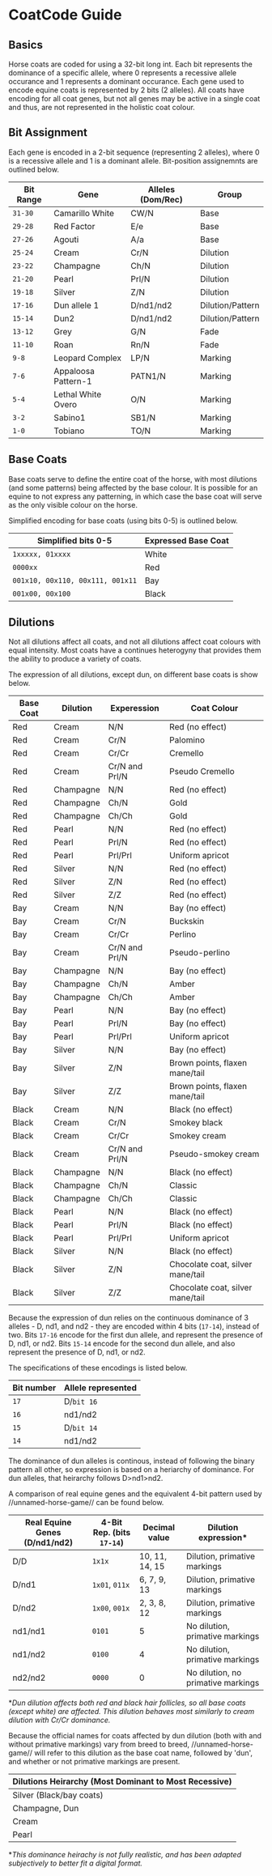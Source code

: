 # CoatCode Guide

## Basics

Horse coats are coded for using a 32-bit long int. Each bit represents the dominance of a specific allele, where 0 represents a recessive allele occurance and 1 represents a dominant occurance. Each gene used to encode equine coats is represented by 2 bits (2 alleles). All coats have encoding for all coat genes, but not all genes may be active in a single coat and thus, are not represented in the holistic coat colour.

## Bit Assignment

Each gene is encoded in a 2-bit sequence (representing 2 alleles), where 0 is a recessive allele and 1 is a dominant allele. Bit-position assignemnts are outlined below.

| Bit Range   | Gene                | Alleles (Dom/Rec)  | Group            |
|-------------|---------------------|--------------------|------------------|
| `31-30`     | Camarillo White     | CW/N               | Base             |
| `29-28`     | Red Factor          | E/e                | Base             |
| `27-26`     | Agouti              | A/a                | Base             |
| `25-24`     | Cream               | Cr/N               | Dilution         |
| `23-22`     | Champagne           | Ch/N               | Dilution         |
| `21-20`     | Pearl               | Prl/N              | Dilution         |
| `19-18`     | Silver              | Z/N                | Dilution         |
| `17-16`     | Dun allele 1        | D/nd1/nd2          | Dilution/Pattern |
| `15-14`     | Dun2                | D/nd1/nd2          | Dilution/Pattern |
| `13-12`     | Grey                | G/N                | Fade             |
| `11-10`     | Roan                | Rn/N               | Fade             |
| `9-8  `     | Leopard Complex     | LP/N               | Marking          |
| `7-6  `     | Appaloosa Pattern-1 | PATN1/N            | Marking          |
| `5-4  `     | Lethal White Overo  | O/N                | Marking          |
| `3-2  `     | Sabino1             | SB1/N              | Marking          |
| `1-0  `     | Tobiano             | TO/N               | Marking          |


## Base Coats

Base coats serve to define the entire coat of the horse, with most dilutions (and some patterns) being affected by the base colour. It is possible for an equine to not express any patterning, in which case the base coat will serve as the only visible colour on the horse.

Simplified encoding for base coats (using bits 0-5) is outlined below.

| Simplified bits 0-5 | Expressed Base Coat |
|---------------------|---------------------|
| `1xxxxx, 01xxxx`      | White |
| `0000xx` | Red |
| `001x10, 00x110, 00x111, 001x11` | Bay |
| `001x00, 00x100` | Black |

## Dilutions

Not all dilutions affect all coats, and not all dilutions affect coat colours with equal intensity. Most coats have a continues heterogyny that provides them the ability to produce a variety of coats.

The expression of all dilutions, except dun, on different base coats is show below.

| Base Coat | Dilution  | Experession    | Coat Colour                      |
|-----------|-----------|----------------|----------------------------------|
| Red       | Cream     | N/N            | Red (no effect)                  |
| Red       | Cream     | Cr/N           | Palomino                         |
| Red       | Cream     | Cr/Cr          | Cremello                         |
| Red       | Cream     | Cr/N and Prl/N | Pseudo Cremello                  |
| Red       | Champagne | N/N            | Red (no effect)                  |
| Red       | Champagne | Ch/N           | Gold                             |
| Red       | Champagne | Ch/Ch          | Gold                             |
| Red       | Pearl     | N/N            | Red (no effect)                  |
| Red       | Pearl     | Prl/N          | Red (no effect)                  |
| Red       | Pearl     | Prl/Prl        | Uniform apricot                  |
| Red       | Silver    | N/N            | Red (no effect)                  |
| Red       | Silver    | Z/N            | Red (no effect)                  |
| Red       | Silver    | Z/Z            | Red (no effect)                  |
| Bay       | Cream     | N/N            | Bay (no effect)                  |
| Bay       | Cream     | Cr/N           | Buckskin                         |
| Bay       | Cream     | Cr/Cr          | Perlino                          |
| Bay       | Cream     | Cr/N and Prl/N | Pseudo-perlino                   |
| Bay       | Champagne | N/N            | Bay (no effect)                  |
| Bay       | Champagne | Ch/N           | Amber                            |
| Bay       | Champagne | Ch/Ch          | Amber                            |
| Bay       | Pearl     | N/N            | Bay (no effect)                  |
| Bay       | Pearl     | Prl/N          | Bay (no effect)                  |
| Bay       | Pearl     | Prl/Prl        | Uniform apricot                  |
| Bay       | Silver    | N/N            | Bay (no effect)                  |
| Bay       | Silver    | Z/N            | Brown points, flaxen mane/tail   |
| Bay       | Silver    | Z/Z            | Brown points, flaxen mane/tail   |
| Black     | Cream     | N/N            | Black (no effect)                |
| Black     | Cream     | Cr/N           | Smokey black                     |
| Black     | Cream     | Cr/Cr          | Smokey cream                     |
| Black     | Cream     | Cr/N and Prl/N | Pseudo-smokey cream              |
| Black     | Champagne | N/N            | Black (no effect)                |
| Black     | Champagne | Ch/N           | Classic                          |
| Black     | Champagne | Ch/Ch          | Classic                          |
| Black     | Pearl     | N/N            | Black (no effect)                |
| Black     | Pearl     | Prl/N          | Black (no effect)                |
| Black     | Pearl     | Prl/Prl        | Uniform apricot                  |
| Black     | Silver    | N/N            | Black (no effect)                |
| Black     | Silver    | Z/N            | Chocolate coat, silver mane/tail |
| Black     | Silver    | Z/Z            | Chocolate coat, silver mane/tail |

Because the expression of dun relies on the continuous dominance of 3 alleles - D, nd1, and nd2 - they are encoded within 4 bits (`17-14`), instead of two. Bits `17-16` encode for the first dun allele, and represent the presence of D, nd1, or nd2. Bits `15-14` encode for the second dun allele, and also represent the presence of D, nd1, or nd2.

The specifications of these encodings is listed below.

| Bit number | Allele represented |
|------------|--------------------|
| `17`       | D/`bit 16`         |
| `16`       | nd1/nd2            |
| `15`       | D/`bit 14`         |
| `14`       | nd1/nd2            |

The dominance of dun alleles is continous, instead of following the binary pattern all other, so expression is based on a heriarchy of dominance. For dun alleles, that heirarchy follows D>nd1>nd2.

A comparison of real equine genes and the equivalent 4-bit pattern used by //unnamed-horse-game// can be found below.

| Real Equine Genes  (D/nd1/nd2) | 4-Bit Rep. (bits `17-14`)     | Decimal value  | Dilution expression*               |
|--------------------------------|-------------------------------|----------------|------------------------------------|
| D/D                            | `1x1x`                        | 10, 11, 14, 15 | Dilution, primative markings       |
| D/nd1                          | `1x01`, `011x`                | 6, 7, 9, 13    | Dilution, primative markings       |
| D/nd2                          | `1x00`, `001x`                | 2, 3, 8, 12    | Dilution, primative markings       |
| nd1/nd1                        | `0101`                        | 5              | No dilution, primative markings    |
| nd1/nd2                        | `0100`                        | 4              | No dilution, primative markings    |
| nd2/nd2                        | `0000`                        | 0              | No dilution, no primative markings |

**Dun dilution affects both red and black hair follicles, so all base coats (except white) are affected. This dilution behaves most similarly to cream dilution with Cr/Cr dominance.*

Because the official names for coats affected by dun dilution (both with and without primative markings) vary from breed to breed, //unnamed-horse-game// will refer to this dilution as the base coat name, followed by 'dun', and whether or not primative markings are present.

| Dilutions Heirarchy (Most Dominant to Most Recessive) |
|----------------|
| Silver (Black/bay coats)        |
| Champagne, Dun |
| Cream          |
| Pearl          |

**This dominance heirachy is not fully realistic, and has been adapted subjectively to better fit a digital format.*
